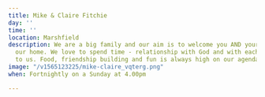 ```yaml
---
title: Mike & Claire Fitchie
day: ''
time: ''
location: Marshfield
description: We are a big family and our aim is to welcome you AND your kids into
  our home. We love to spend time - relationship with God and with each other is key
  to us. Food, friendship building and fun is always high on our agenda!
image: "/v1565123225/mike-claire_vqterg.png"
when: Fortnightly on a Sunday at 4.00pm

---
```

